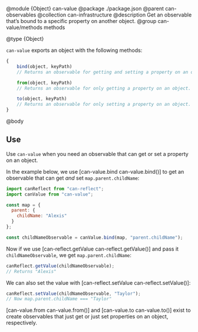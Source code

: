 @module {Object} can-value
@package ./package.json
@parent can-observables
@collection can-infrastructure
@description Get an observable that’s bound to a specific property on another object.
@group can-value/methods methods

@type {Object}

`can-value` exports an object with the following methods:

```js
{
    bind(object, keyPath)
    // Returns an observable for getting and setting a property on an object.

    from(object, keyPath)
    // Returns an observable for only getting a property on an object.

    to(object, keyPath)
    // Returns an observable for only setting a property on an object.
}
```

@body

## Use

Use `can-value` when you need an observable that can get or set a property on an object.

In the example below, we use [can-value.bind can-value.bind()] to get an observable that
can get _and_ set `map.parent.childName`:

```js
import canReflect from "can-reflect";
import canValue from "can-value";

const map = {
  parent: {
    childName: "Alexis"
  }
};

const childNameObservable = canValue.bind(map, "parent.childName");
```

Now if we use [can-reflect.getValue can-reflect.getValue()] and pass it
`childNameObservable`, we get `map.parent.childName`:

```js
canReflect.getValue(childNameObservable);
// Returns "Alexis"
```

We can also set the value with [can-reflect.setValue can-reflect.setValue()]:

```js
canReflect.setValue(childNameObservable, "Taylor");
// Now map.parent.childName === "Taylor"
```

[can-value.from can-value.from()] and [can-value.to can-value.to()] exist to create
observables that just get or just set properties on an object, respectively.
